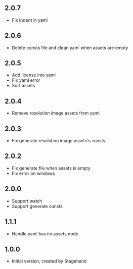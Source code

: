 ## 2.0.7

* Fix indent in yaml

## 2.0.6

* Delete consts file and clean yaml when assets are empty

## 2.0.5

* Add license into yaml
* Fix yaml error
* Sort assets

## 2.0.4

* Remove resolution image assets from yaml

## 2.0.3

* Fix generate resolution image assets's consts

## 2.0.2

* Fix generate file when assets is empty
* Fix error on windows

## 2.0.0

* Support watch
* Support generate consts

## 1.1.1

* Handle yaml has no assets node

## 1.0.0

* Initial version, created by Stagehand
